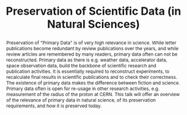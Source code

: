 ---
abstract: Preservation of "Primary Data" is of very high relevance in science. While
  letter publications become redundant by review publications over the years, and
  while review articles are remembered by many readers, primary data often can not
  be reconstructed. Primary data as there is e.g. weather data, accelerator data,
  space observation data, build the backbone of scientific research and publication
  activities. It is essentially required to reconstruct experiments, to recalculate
  final results in scientific publications and to check their correctness. The existence
  of primary data makes the difference between fiction and science. Primary data often
  is open for re-usage in other research activities, e.g. measurement of the radius
  of the proton at CERN. This talk will offer an overview of the relevance of primary
  data in natural science, of its preservation requirements, and how it is preserved
  today.
creators:
- Severiens, Thomas
date: null
document_url: https://services.phaidra.univie.ac.at/api/object/o:295002/download
grand_parent: iPRES
institutions: []
keywords:
- beijing
landing_page_url: https://phaidra.univie.ac.at/o:295002
language: eng
layout: publication
license: CC BY-SA 3.0 AT
notes_url: null
parent: iPRES 2004
publication_type: presentation
size: 958776
slides_url: null
source_name: iPRES
stream_url: null
title: Preservation of Scientific Data (in Natural Sciences)
year: 2004
---